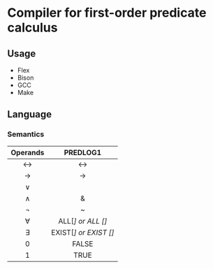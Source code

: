 <!--Copyright Andrik Seeger 2022-->

# Compiler for first-order predicate calculus



## Usage

* Flex 
* Bison
* GCC
* Make

## Language
### Semantics
Operands  | PREDLOG1
:-------------: | :-------------:
↔  | <->
→  | ->
∨  | |
∧  | &
¬  | ~
∀<var>  | ALL[<var>] or ALL [<var>]
∃<var>  | EXIST[<var>] or EXIST [<var>]
0  | FALSE
1  | TRUE
